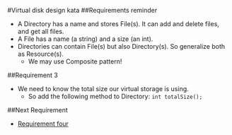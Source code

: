 #Virtual disk design kata
##Requirements reminder
* A Directory has a name and stores File(s). It can add and delete files, and get all files.
* A File has a name (a string) and a size (an int).
* Directories can contain File(s) but also Directory(s). So generalize both as Resource(s).
    * We may use Composite pattern!

##Requirement 3
* We need to know the total size our virtual storage is using.
    * So add the following method to Directory: ```int totalSize();```

##Next Requirement
* [Requirement four](../master/requirement-4/README.md)
